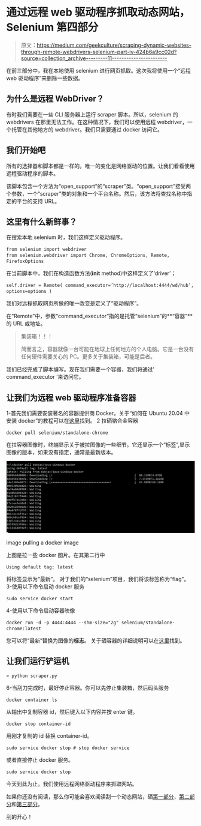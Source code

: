# 通过远程 web 驱动程序抓取动态网站，Selenium 第四部分

> 原文：<https://medium.com/geekculture/scraping-dynamic-websites-through-remote-webdrivers-selenium-part-iv-424b6a9cc02d?source=collection_archive---------11----------------------->

在前三部分中，我在本地使用 selenium 进行网页抓取。这次我将使用一个“远程 web 驱动程序”来删除一些数据。

## 为什么是远程 WebDriver？

有时我们需要在一些 CLI 服务器上运行 scraper 脚本。所以，selenium 的 webdrivers 在那里无法工作。在这种情况下，我们可以使用远程 webdriver，一个托管在其他地方的 webdriver。我们只需要通过 docker 访问它。

## 我们开始吧

所有的选择器和脚本都是一样的。唯一的变化是网络驱动的位置。让我们看看使用远程驱动程序的脚本。

该脚本包含一个方法为“open_support”的“scraper”类。“open_support”接受两个参数，一个“scraper”类的对象和一个平台名称。然后，该方法将查找名称中指定的平台的支持 URL。

## 这里有什么新鲜事？

在搜索本地 selenium 时，我们这样定义驱动程序。

```
from selenium import webdriver
from selenium.webdriver import Chrome, ChromeOptions, Remote, FirefoxOptions
```

在当前脚本中，我们在构造函数方法(__init__ method)中这样定义了‘driver’；

```
self.driver = Remote( command_executor=’http://localhost:4444/wd/hub’, options=options )
```

我们对远程抓取网页所做的唯一改变是定义了“驱动程序”。

在“Remote”中，参数“command_executor”指的是托管“selenium”的**“容器”**的 URL 或地址。

> 集装箱！！！
> 
> 简而言之，容器就像一台可能在地球上任何地方的个人电脑。它是一台没有任何硬件需要关心的 PC。更多关于集装箱，可能是后者。

我们已经完成了脚本编写。现在我们需要一个容器，我们将通过' command_executor '来访问它。

## 让我们为远程 web 驱动程序准备容器

1-首先我们需要安装著名的容器提供商 Docker。关于“如何在 Ubuntu 20.04 中安装 docker”的教程可以在[这里](https://www.digitalocean.com/community/tutorials/how-to-install-and-use-docker-on-ubuntu-20-04)找到。
2 拉硒铬合金容器

```
docker pull selenium/standalone-chrome
```

在拉容器图像时，终端显示关于被拉图像的一些细节。它还显示一个“标签”,显示图像的版本，如果没有指定，通常是最新版本。

![](img/8bb0ad94825067f818e2c2c451293cd1.png)

image pulling a docker image

上图是拉一些 docker 图片。在其第二行中

```
Using default tag: latest
```

将标签显示为“最新”。
对于我们的“selenium”项目，我们将该标签称为“flag”。
3-使用以下命令启动 docker 服务

```
sudo service docker start
```

4-使用以下命令启动容器映像

```
docker run -d -p 4444:4444 --shm-size="2g" selenium/standalone-chrome:latest
```

您可以将“最新”替换为图像的**标志**。
关于硒容器的详细说明可以在[这里](https://github.com/SeleniumHQ/docker-selenium)找到。

## 让我们运行铲运机

```
> python scraper.py
```

6-当刮刀完成时，最好停止容器。你可以先停止集装箱，然后码头服务

```
docker container ls
```

从输出中复制容器 id，然后键入以下内容并按 enter 键。

```
docker stop container-id 
```

用刚才复制的 id 替换 container-id。

```
sudo service docker stop # stop docker service
```

或者直接停止 docker 服务。

```
sudo service docker stop
```

今天到此为止。我们使用远程网络驱动程序来抓取网站。

如果你还没有阅读，那么你可能会喜欢阅读刮一个动态网站，硒[第一部分](/swlh/scraping-a-dynamic-web-page-its-selenium-da161999c975?source=user_profile---------6-------------------------------)，[第二部分](/geekculture/scraping-a-dynamic-website-selenium-part-ii-1f30a4b59285?source=user_profile---------4-------------------------------)和[第三部分](/geekculture/scraping-a-dynamic-website-selenium-part-iii-7138d2a3131?source=user_profile---------3-------------------------------)。

刮的开心！